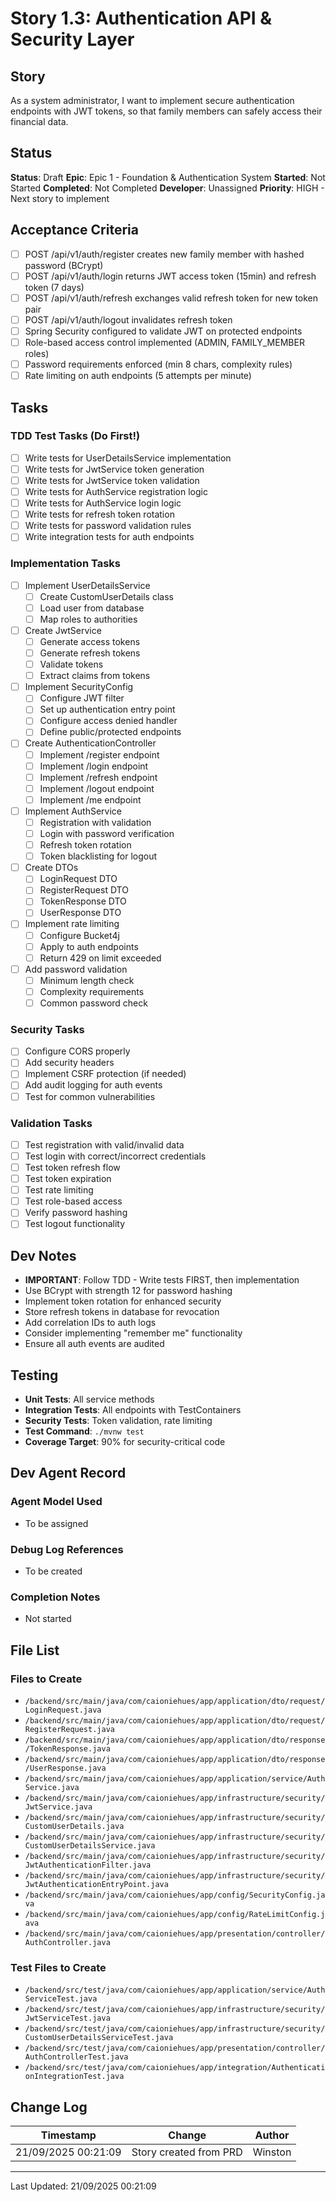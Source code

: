 # Story 1.3: Authentication API & Security Layer

## Story
As a system administrator,
I want to implement secure authentication endpoints with JWT tokens,
so that family members can safely access their financial data.

## Status
**Status**: Draft
**Epic**: Epic 1 - Foundation & Authentication System
**Started**: Not Started
**Completed**: Not Completed
**Developer**: Unassigned
**Priority**: HIGH - Next story to implement

## Acceptance Criteria
- [ ] POST /api/v1/auth/register creates new family member with hashed password (BCrypt)
- [ ] POST /api/v1/auth/login returns JWT access token (15min) and refresh token (7 days)
- [ ] POST /api/v1/auth/refresh exchanges valid refresh token for new token pair
- [ ] POST /api/v1/auth/logout invalidates refresh token
- [ ] Spring Security configured to validate JWT on protected endpoints
- [ ] Role-based access control implemented (ADMIN, FAMILY_MEMBER roles)
- [ ] Password requirements enforced (min 8 chars, complexity rules)
- [ ] Rate limiting on auth endpoints (5 attempts per minute)

## Tasks

### TDD Test Tasks (Do First!)
- [ ] Write tests for UserDetailsService implementation
- [ ] Write tests for JwtService token generation
- [ ] Write tests for JwtService token validation
- [ ] Write tests for AuthService registration logic
- [ ] Write tests for AuthService login logic
- [ ] Write tests for refresh token rotation
- [ ] Write tests for password validation rules
- [ ] Write integration tests for auth endpoints

### Implementation Tasks
- [ ] Implement UserDetailsService
  - [ ] Create CustomUserDetails class
  - [ ] Load user from database
  - [ ] Map roles to authorities
- [ ] Create JwtService
  - [ ] Generate access tokens
  - [ ] Generate refresh tokens
  - [ ] Validate tokens
  - [ ] Extract claims from tokens
- [ ] Implement SecurityConfig
  - [ ] Configure JWT filter
  - [ ] Set up authentication entry point
  - [ ] Configure access denied handler
  - [ ] Define public/protected endpoints
- [ ] Create AuthenticationController
  - [ ] Implement /register endpoint
  - [ ] Implement /login endpoint
  - [ ] Implement /refresh endpoint
  - [ ] Implement /logout endpoint
  - [ ] Implement /me endpoint
- [ ] Implement AuthService
  - [ ] Registration with validation
  - [ ] Login with password verification
  - [ ] Refresh token rotation
  - [ ] Token blacklisting for logout
- [ ] Create DTOs
  - [ ] LoginRequest DTO
  - [ ] RegisterRequest DTO
  - [ ] TokenResponse DTO
  - [ ] UserResponse DTO
- [ ] Implement rate limiting
  - [ ] Configure Bucket4j
  - [ ] Apply to auth endpoints
  - [ ] Return 429 on limit exceeded
- [ ] Add password validation
  - [ ] Minimum length check
  - [ ] Complexity requirements
  - [ ] Common password check

### Security Tasks
- [ ] Configure CORS properly
- [ ] Add security headers
- [ ] Implement CSRF protection (if needed)
- [ ] Add audit logging for auth events
- [ ] Test for common vulnerabilities

### Validation Tasks
- [ ] Test registration with valid/invalid data
- [ ] Test login with correct/incorrect credentials
- [ ] Test token refresh flow
- [ ] Test token expiration
- [ ] Test rate limiting
- [ ] Test role-based access
- [ ] Verify password hashing
- [ ] Test logout functionality

## Dev Notes
- **IMPORTANT**: Follow TDD - Write tests FIRST, then implementation
- Use BCrypt with strength 12 for password hashing
- Implement token rotation for enhanced security
- Store refresh tokens in database for revocation
- Add correlation IDs to auth logs
- Consider implementing "remember me" functionality
- Ensure all auth events are audited

## Testing
- **Unit Tests**: All service methods
- **Integration Tests**: All endpoints with TestContainers
- **Security Tests**: Token validation, rate limiting
- **Test Command**: `./mvnw test`
- **Coverage Target**: 90% for security-critical code

## Dev Agent Record

### Agent Model Used
- To be assigned

### Debug Log References
- To be created

### Completion Notes
- Not started

## File List
### Files to Create
- `/backend/src/main/java/com/caioniehues/app/application/dto/request/LoginRequest.java`
- `/backend/src/main/java/com/caioniehues/app/application/dto/request/RegisterRequest.java`
- `/backend/src/main/java/com/caioniehues/app/application/dto/response/TokenResponse.java`
- `/backend/src/main/java/com/caioniehues/app/application/dto/response/UserResponse.java`
- `/backend/src/main/java/com/caioniehues/app/application/service/AuthService.java`
- `/backend/src/main/java/com/caioniehues/app/infrastructure/security/JwtService.java`
- `/backend/src/main/java/com/caioniehues/app/infrastructure/security/CustomUserDetails.java`
- `/backend/src/main/java/com/caioniehues/app/infrastructure/security/CustomUserDetailsService.java`
- `/backend/src/main/java/com/caioniehues/app/infrastructure/security/JwtAuthenticationFilter.java`
- `/backend/src/main/java/com/caioniehues/app/infrastructure/security/JwtAuthenticationEntryPoint.java`
- `/backend/src/main/java/com/caioniehues/app/config/SecurityConfig.java`
- `/backend/src/main/java/com/caioniehues/app/config/RateLimitConfig.java`
- `/backend/src/main/java/com/caioniehues/app/presentation/controller/AuthController.java`

### Test Files to Create
- `/backend/src/test/java/com/caioniehues/app/application/service/AuthServiceTest.java`
- `/backend/src/test/java/com/caioniehues/app/infrastructure/security/JwtServiceTest.java`
- `/backend/src/test/java/com/caioniehues/app/infrastructure/security/CustomUserDetailsServiceTest.java`
- `/backend/src/test/java/com/caioniehues/app/presentation/controller/AuthControllerTest.java`
- `/backend/src/test/java/com/caioniehues/app/integration/AuthenticationIntegrationTest.java`

## Change Log
| Timestamp | Change | Author |
|-----------|--------|---------|
| 21/09/2025 00:21:09 | Story created from PRD | Winston |

---
Last Updated: 21/09/2025 00:21:09